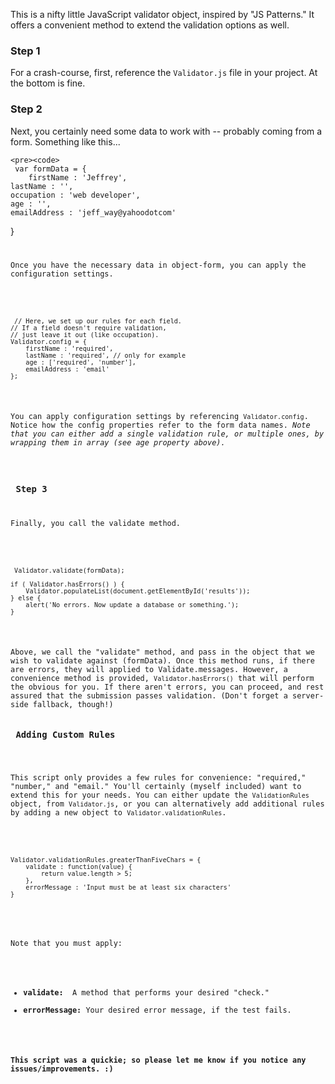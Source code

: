 <p>This is a nifty little JavaScript validator object, inspired by "JS Patterns." It offers a convenient method to extend the validation options as well. </p>

<h3> Step 1 </h3>
<p>For a crash-course, first, reference the <code>Validator.js</code> file in your project. At the bottom is fine. </p>

<h3>Step 2</h3>
	<p>Next, you certainly need some data to work with -- probably coming from a form. Something like this... 
	</p>

	<pre><code>
	 var formData = {
		firstName : 'Jeffrey',
	lastName : '',
	occupation : 'web developer',
	age : '',
	emailAddress : 'jeff_way@yahoodotcom'
}
<code></pre>

<p>Once you have the necessary data in object-form, you can apply the configuration settings. </p>

<pre><code>
 // Here, we set up our rules for each field.
// If a field doesn't require validation,
// just leave it out (like occupation).
Validator.config = {
	firstName : 'required',
	lastName : 'required', // only for example
	age : ['required', 'number'],
	emailAddress : 'email'
};
</code></pre>

<p>You can apply configuration settings by referencing <code>Validator.config</code>. Notice how the config properties refer to the form data names. <em>Note that you can either add a single validation rule, or multiple ones, by wrapping them in array (see age property above). </em></p>

<h3> Step 3 </h3>
<p>Finally, you call the validate method. </p>

<pre><code>
 Validator.validate(formData);

if ( Validator.hasErrors() ) {
	Validator.populateList(document.getElementById('results'));
} else {
	alert('No errors. Now update a database or something.');
}
</code></pre>

<p>Above, we call the "validate" method, and pass in the object that we wish to validate against (formData). Once this method runs, if there are errors, they will applied to Validate.messages. However, a convenience method is provided, <code>Validator.hasErrors()</code> that will perform the obvious for you. If there aren't errors, you can proceed, and rest assured that the submission passes validation. (Don't forget a server-side fallback, though!)

<h3> Adding Custom Rules </h3>
<p>
This script only provides a few rules for convenience: "required," "number," and "email." You'll certainly (myself included) want to extend this for your needs. You can either update the <code>ValidationRules</code> object, from <code>Validator.js</code>, or you can alternatively add additional rules by adding a new object to <code>Validator.validationRules</code>. </p>

<pre><code>
Validator.validationRules.greaterThanFiveChars = {
	validate : function(value) {
		return value.length > 5;
	},
	errorMessage : 'Input must be at least six characters'
}
</code></pre>
</p>
Note that you must apply: </p>

<ul>
<li><strong>validate: </strong> A method that performs your desired "check."</li>
<li><strong>errorMessage: </strong>Your desired error message, if the test fails. </li>
</ul>

<p><strong>This script was a quickie; so please let me know if you notice any issues/improvements. :) </strong></p>

